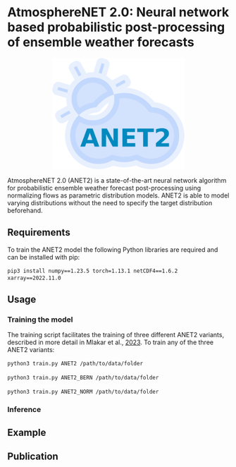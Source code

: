 # AtmosphereNET 2.0: Neural network based probabilistic post-processing of ensemble weather forecasts

<p align="center">
    <img src="images/logo_anet2.png" alt="ANET2 logo" width="300px">
</p>

AtmosphereNET 2.0 (ANET2) is a state-of-the-art neural network algorithm for probabilistic ensemble weather forecast post-processing using normalizing flows as parametric distribution models.
ANET2 is able to model varying distributions without the need to specify the target distribution beforehand.

## Requirements

To train the ANET2 model the following Python libraries are required and can be installed with pip:
```console
pip3 install numpy==1.23.5 torch=1.13.1 netCDF4==1.6.2 xarray==2022.11.0
```

## Usage

### Training the model

The training script facilitates the training of three different ANET2 variants, described in more detail in Mlakar et al., [2023](https://doi.org/10.48550/arXiv.2303.17610).
To train any of the three ANET2 variants:

```console
python3 train.py ANET2 /path/to/data/folder

python3 train.py ANET2_BERN /path/to/data/folder

python3 train.py ANET2_NORM /path/to/data/folder
```



### Inference

## Example

## Publication
